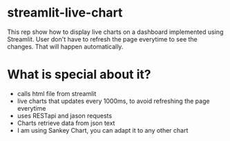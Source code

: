 # streamlit-live-chart
This rep show how to display live charts on a dashboard implemented using Streamlit. User don't have to refresh the page everytime to see the changes. That will happen automatically. 

# What is special about it?
- calls html file from streamlit
- live charts that updates every 1000ms, to avoid refreshing the page everytime
- uses RESTapi and jason requests
- Charts retrieve data from json text
- I am using Sankey Chart, you can adapt it to any other chart 